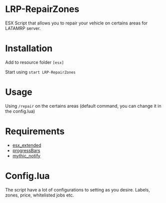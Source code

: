 # LRP-RepairZones
ESX Script that allows you to repair your vehicle on certains areas for LATAMRP server.

# Installation

Add to resource folder ```[esx]```

Start using ```start LRP-RepairZones```

# Usage

Using ```/repair``` on the certains areas (default command, you can change it in the config.lua)

# Requirements

* [esx_extended](https://github.com/ESX-Org/es_extended)
* [progressBars](https://github.com/torpidity/progressBars/releases/tag/1.0)
* [mythic_notify](https://github.com/mythicrp/mythic_notify)

# Config.lua

The script have a lot of configurations to setting as you desire. Labels, zones, price, whitelisted jobs etc.
